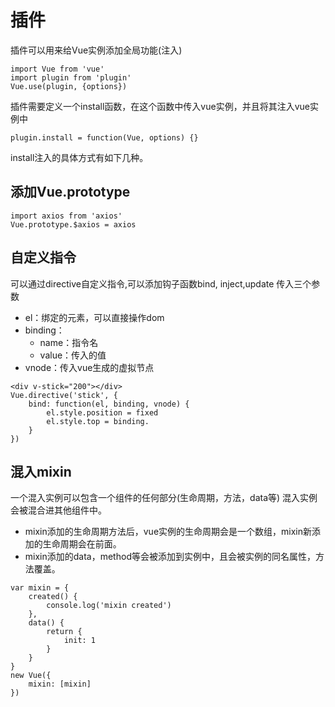 # 插件

插件可以用来给Vue实例添加全局功能(注入)
```
import Vue from 'vue'
import plugin from 'plugin'
Vue.use(plugin, {options})
```

插件需要定义一个install函数，在这个函数中传入vue实例，并且将其注入vue实例中
```
plugin.install = function(Vue, options) {}
```

install注入的具体方式有如下几种。

## 添加Vue.prototype

```
import axios from 'axios'
Vue.prototype.$axios = axios
```

## 自定义指令

可以通过directive自定义指令,可以添加钩子函数bind, inject,update
传入三个参数

- el：绑定的元素，可以直接操作dom
- binding：
  - name：指令名
  - value：传入的值
- vnode：传入vue生成的虚拟节点

```
<div v-stick="200"></div>
Vue.directive('stick', {
    bind: function(el, binding, vnode) {
        el.style.position = fixed
        el.style.top = binding.
    }
})
```

## 混入mixin

一个混入实例可以包含一个组件的任何部分(生命周期，方法，data等)
混入实例会被混合进其他组件中。

- mixin添加的生命周期方法后，vue实例的生命周期会是一个数组，mixin新添加的生命周期会在前面。
- mixin添加的data，method等会被添加到实例中，且会被实例的同名属性，方法覆盖。

```
var mixin = {
    created() { 
        console.log('mixin created')
    },
    data() {
        return {
            init: 1
        }
    }
}
new Vue({
    mixin: [mixin]
})
```